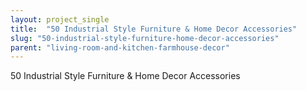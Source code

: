 ```yaml
---
layout: project_single
title:  "50 Industrial Style Furniture & Home Decor Accessories"
slug: "50-industrial-style-furniture-home-decor-accessories"
parent: "living-room-and-kitchen-farmhouse-decor"
---
```

50 Industrial Style Furniture & Home Decor Accessories